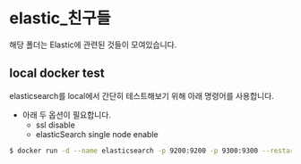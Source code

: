 # elastic_친구들
해당 폴더는 Elastic에 관련된 것들이 모여있습니다.

## local docker test
elasticsearch를 local에서 간단히 테스트해보기 위해 아래 명령어를 사용합니다.
- 아래 두 옵션이 필요합니다.
    - ssl disable
    - elasticSearch single node enable 
```bash
$ docker run -d --name elasticsearch -p 9200:9200 -p 9300:9300 --restart=always -e "xpack.security.enabled=false" -e "discovery.type=single-node"  docker.elastic.co/elasticsearch/elasticsearch:8.7.0
```
